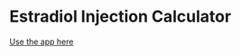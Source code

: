 # Estradiol Injection Calculator

[Use the app here](ciararkeith.github.io/estradiol-injection-calculator)
